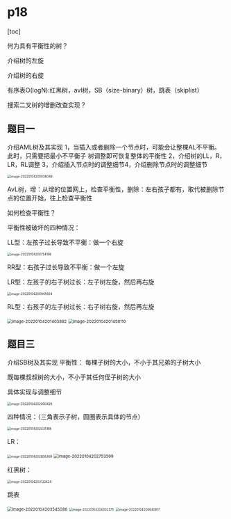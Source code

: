 # p18

[toc]

何为具有平衡性的树？

介绍树的左旋

介绍树的右旋

有序表O(logN):红黑树，avl树，SB（size-binary）树，跳表（skiplist）

搜索二叉树的增删改查实现？

## 题目一

介绍AML树及其实现
1，当插入或者删除一个节点时，可能会让整棵AL不平衡。此时，只需要把最小不平衡子
树调整即可恢复整体的平衡性
2，介绍树的LL，R，LR，RL调整
3，介绍插入节点时的调整细节4，介绍删除节点时的调整细节



<img src="/Users/hades/Library/Application Support/typora-user-images/image-20220104200036049.png" alt="image-20220104200036049" style="zoom:50%;" />

AvL树，增：从增的位置网上，检查平衡性，删除：左右孩子都有，取代被删除节点的位置开始，往上检查平衡性

如何检查平衡性？

平衡性被破坏的四种情况：

LL型：左孩子过长导致不平衡：做一个右旋

<img src="/Users/hades/Library/Application Support/typora-user-images/image-20220104200754198.png" alt="image-20220104200754198" style="zoom:50%;" />

RR型：右孩子过长导致不平衡：做一个左旋

LR型：左孩子的右子树过长：左子树左旋，然后再右旋

<img src="/Users/hades/Library/Application Support/typora-user-images/image-20220104200945924.png" alt="image-20220104200945924" style="zoom:50%;" />

RL型：右孩子的左子树过长：右子树右旋，然后再左旋



<img src="/Users/hades/Library/Application Support/typora-user-images/image-20220104201403882.png" alt="image-20220104201403882" style="zoom:67%;" />

<img src="/Users/hades/Library/Application Support/typora-user-images/image-20220104201458110.png" alt="image-20220104201458110" style="zoom:67%;" />



## 题目三

介绍SB树及其实现
平衡性：
每棵子树的大小，不小于其兄弟的子树大小

既每棵叔叔树的大小，不小于其任何侄子树的大小

具体实现与调整细节

<img src="/Users/hades/Library/Application Support/typora-user-images/image-20220104202000426.png" alt="image-20220104202000426" style="zoom:50%;" />

四种情况：（三角表示子树，圆圈表示具体的节点）

<img src="/Users/hades/Library/Application Support/typora-user-images/image-20220104202435166.png" alt="image-20220104202435166" style="zoom:50%;" />

LR：

<img src="/Users/hades/Library/Mobile Documents/com~apple~CloudDocs/workspace/blog/paper/imgs/image-20220104202656369.png" alt="image-20220104202656369" style="zoom:50%;" />

<img src="/Users/hades/Library/Application Support/typora-user-images/image-20220104202753599.png" alt="image-20220104202753599" style="zoom:67%;" />



红黑树：

<img src="/Users/hades/Library/Application Support/typora-user-images/image-20220104203122424.png" alt="image-20220104203122424" style="zoom:50%;" />



跳表

<img src="/Users/hades/Library/Application Support/typora-user-images/image-20220104203545086.png" alt="image-20220104203545086" style="zoom:67%;" />

<img src="/Users/hades/Library/Application Support/typora-user-images/image-20220104204302375.png" alt="image-20220104204302375" style="zoom:50%;" />

<img src="/Users/hades/Library/Application Support/typora-user-images/image-20220104204640917.png" alt="image-20220104204640917" style="zoom:50%;" />